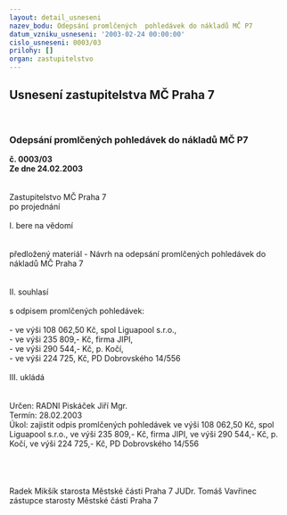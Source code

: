 ```yaml
---
layout: detail_usneseni
nazev_bodu: Odepsání promlčených  pohledávek do nákladů MČ P7
datum_vzniku_usneseni: '2003-02-24 00:00:00'
cislo_usneseni: 0003/03
prilohy: []
organ: zastupitelstvo
---
```

<div id="ucUsn_pList" class="usn">
	<span><h2>Usnesení zastupitelstva MČ Praha 7 </h2>
<br></span><div class="standBody">
<span><h3>Odepsání promlčených  pohledávek do nákladů MČ P7</h3></span><div class="center">
		<strong>č. 0003/03</strong><br>
	</div>
<div class="center">
		<strong>Ze dne 24.02.2003</strong><br><br>
	</div>
<br>Zastupitelstvo MČ Praha 7<br>po projednání<br><br>I.	bere na vědomí<br><br> <br>předložený materiál - Návrh na odepsání promlčených  pohledávek do nákladů MČ Praha 7<br><br><br>II.	souhlasí<br><br>s odpisem promlčených pohledávek:<br><br>-  ve výši  108 062,50 Kč,   spol Liguapool s.r.o.,<br>-  ve výši  235 809,-    Kč,   firma JIPI,<br>-  ve výši  290 544,-    Kč,   p. Kočí,<br>-  ve výši  224 725,     Kč,   PD Dobrovského 14/556<br><br>III.	ukládá<br><br> <br>Určen:	RADNI Piskáček Jiří Mgr.<br>Termín: 28.02.2003<br>Úkol:	zajistit odpis promlčených pohledávek   ve výši 108 062,50 Kč,  spol Liguapool s.r.o.,  ve výši 235 809,-   Kč,   firma JIPI,  ve výši 290 544,- Kč,   p. Kočí,   ve výši  224 725,-  Kč,  PD Dobrovského 14/556<br> <br><br><br>	<br> Radek Mikšík starosta Městské části Praha 7	JUDr. Tomáš Vavřinec zástupce starosty Městské části Praha 7<br>	<br><br>
</div>
</div>